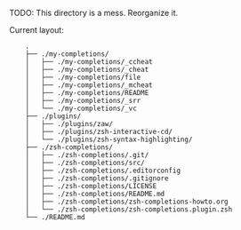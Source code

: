 TODO: This directory is a mess. Reorganize it.

Current layout:

        .
        ├── ./my-completions/
        │   ├── ./my-completions/_ccheat
        │   ├── ./my-completions/_cheat
        │   ├── ./my-completions/file
        │   ├── ./my-completions/_mcheat
        │   ├── ./my-completions/README
        │   ├── ./my-completions/_srr
        │   └── ./my-completions/_vc
        ├── ./plugins/
        │   ├── ./plugins/zaw/
        │   ├── ./plugins/zsh-interactive-cd/
        │   └── ./plugins/zsh-syntax-highlighting/
        ├── ./zsh-completions/
        │   ├── ./zsh-completions/.git/
        │   ├── ./zsh-completions/src/
        │   ├── ./zsh-completions/.editorconfig
        │   ├── ./zsh-completions/.gitignore
        │   ├── ./zsh-completions/LICENSE
        │   ├── ./zsh-completions/README.md
        │   ├── ./zsh-completions/zsh-completions-howto.org
        │   └── ./zsh-completions/zsh-completions.plugin.zsh
        └── ./README.md
